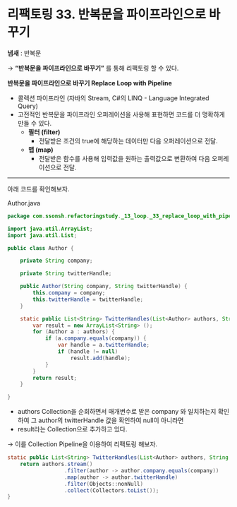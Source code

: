 # 리팩토링 33. 반복문을 파이프라인으로 바꾸기

**냄새** : 반복문

→ **“반복문을 파이프라인으로 바꾸기”** 를 통해 리팩토링 할 수 있다.

**반복문을 파이프라인으로 바꾸기 Replace Loop with Pipeline**

- 콜렉션 파이프라인 (자바의 Stream, C#의 LINQ - Language Integrated Query)
- 고전적인 반복문을 파이프라인 오퍼레이션을 사용해 표현하면 코드를 더 명확하게 만들 수 있다.
    - **필터 (filter)**
        - 전달받은 조건의 true에 해당하는 데이터만 다음 오퍼레이션으로 전달.
    - **맵 (map)**
        - 전달받은 함수를 사용해 입력값을 원하는 출력값으로 변환하여 다음 오퍼레이션으로 전달.

---

아래 코드를 확인해보자.

Author.java

```java
package com.ssonsh.refactoringstudy._13_loop._33_replace_loop_with_pipeline;

import java.util.ArrayList;
import java.util.List;

public class Author {

    private String company;

    private String twitterHandle;

    public Author(String company, String twitterHandle) {
        this.company = company;
        this.twitterHandle = twitterHandle;
    }

    static public List<String> TwitterHandles(List<Author> authors, String company) {
        var result = new ArrayList<String> ();
        for (Author a : authors) {
            if (a.company.equals(company)) {
                var handle = a.twitterHandle;
                if (handle != null)
                    result.add(handle);
            }
        }
        return result;
    }

}
```

- authors Collection을 순회하면서 매개변수로 받은 company 와 일치하는지 확인하여 그 author의 twitterHandle 값을 확인하여 null이 아니라면
- result라는 Collection으로 추가하고 있다.

→ 이를 Collection Pipeline을 이용하여 리팩토링 해보자.
```java
static public List<String> TwitterHandles(List<Author> authors, String company) {
    return authors.stream()
                  .filter(author -> author.company.equals(company))
                  .map(author -> author.twitterHandle)
                  .filter(Objects::nonNull)
                  .collect(Collectors.toList());
}
```